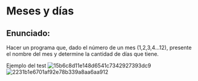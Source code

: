 <h1>Meses y días</h1>



<h2>Enunciado:</h2>
Hacer un programa que, dado el número de un mes (1,2,3,4…12), presente el nombre del mes y determine la cantidad de días que tiene.

Ejemplo del test
![15b6c8d11e148d6541c7342927393dc9](https://github.com/user-attachments/assets/92781382-1605-4ac8-99c5-5fd5372819c7)
![2231b1e6701af92e78b339a8aa6aa912](https://github.com/user-attachments/assets/a6dbe1ac-0afa-448d-8f0a-77de7a2d0301)

